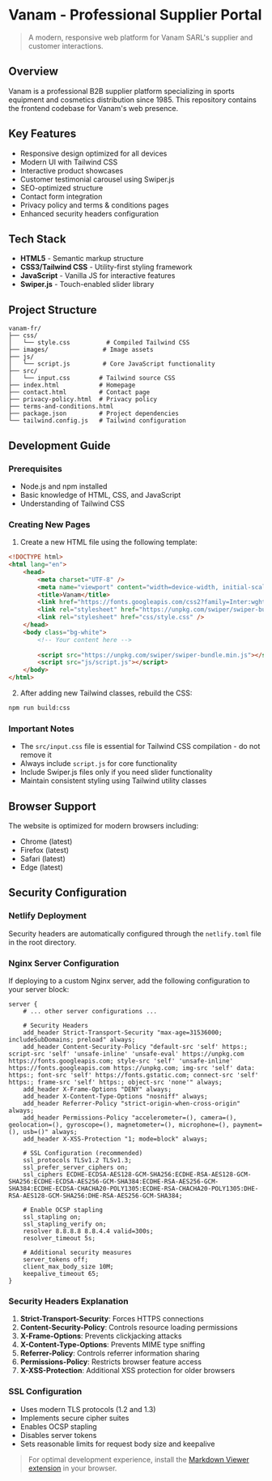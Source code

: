 # Vanam - Professional Supplier Portal

> A modern, responsive web platform for Vanam SARL's supplier and customer interactions.

## Overview

Vanam is a professional B2B supplier platform specializing in sports equipment and cosmetics distribution since 1985. This repository contains the frontend codebase for Vanam's web presence.

## Key Features

- Responsive design optimized for all devices
- Modern UI with Tailwind CSS
- Interactive product showcases
- Customer testimonial carousel using Swiper.js
- SEO-optimized structure
- Contact form integration
- Privacy policy and terms & conditions pages
- Enhanced security headers configuration

## Tech Stack

- **HTML5** - Semantic markup structure
- **CSS3/Tailwind CSS** - Utility-first styling framework
- **JavaScript** - Vanilla JS for interactive features
- **Swiper.js** - Touch-enabled slider library

## Project Structure

```
vanam-fr/
├── css/
│   └── style.css          # Compiled Tailwind CSS
├── images/               # Image assets
├── js/
│   └── script.js         # Core JavaScript functionality
├── src/
│   └── input.css        # Tailwind source CSS
├── index.html           # Homepage
├── contact.html         # Contact page
├── privacy-policy.html  # Privacy policy
├── terms-and-conditions.html
├── package.json         # Project dependencies
└── tailwind.config.js   # Tailwind configuration
```

## Development Guide

### Prerequisites

- Node.js and npm installed
- Basic knowledge of HTML, CSS, and JavaScript
- Understanding of Tailwind CSS

### Creating New Pages

1. Create a new HTML file using the following template:

```html
<!DOCTYPE html>
<html lang="en">
    <head>
        <meta charset="UTF-8" />
        <meta name="viewport" content="width=device-width, initial-scale=1.0" />
        <title>Vanam</title>
        <link href="https://fonts.googleapis.com/css2?family=Inter:wght@400;700&display=swap" rel="stylesheet" />
        <link rel="stylesheet" href="https://unpkg.com/swiper/swiper-bundle.min.css" /> <!-- Include for sliders -->
        <link rel="stylesheet" href="css/style.css" />
    </head>
    <body class="bg-white">
        <!-- Your content here -->
        
        <script src="https://unpkg.com/swiper/swiper-bundle.min.js"></script>  <!-- Include for sliders -->
        <script src="js/script.js"></script>
    </body>
</html>
```

2. After adding new Tailwind classes, rebuild the CSS:

```bash
npm run build:css
```

### Important Notes

- The `src/input.css` file is essential for Tailwind CSS compilation - do not remove it
- Always include `script.js` for core functionality
- Include Swiper.js files only if you need slider functionality
- Maintain consistent styling using Tailwind utility classes

## Browser Support

The website is optimized for modern browsers including:
- Chrome (latest)
- Firefox (latest)
- Safari (latest)
- Edge (latest)

## Security Configuration

### Netlify Deployment
Security headers are automatically configured through the `netlify.toml` file in the root directory.

### Nginx Server Configuration
If deploying to a custom Nginx server, add the following configuration to your server block:

```nginx
server {
    # ... other server configurations ...

    # Security Headers
    add_header Strict-Transport-Security "max-age=31536000; includeSubDomains; preload" always;
    add_header Content-Security-Policy "default-src 'self' https:; script-src 'self' 'unsafe-inline' 'unsafe-eval' https://unpkg.com https://fonts.googleapis.com; style-src 'self' 'unsafe-inline' https://fonts.googleapis.com https://unpkg.com; img-src 'self' data: https:; font-src 'self' https://fonts.gstatic.com; connect-src 'self' https:; frame-src 'self' https:; object-src 'none'" always;
    add_header X-Frame-Options "DENY" always;
    add_header X-Content-Type-Options "nosniff" always;
    add_header Referrer-Policy "strict-origin-when-cross-origin" always;
    add_header Permissions-Policy "accelerometer=(), camera=(), geolocation=(), gyroscope=(), magnetometer=(), microphone=(), payment=(), usb=()" always;
    add_header X-XSS-Protection "1; mode=block" always;

    # SSL Configuration (recommended)
    ssl_protocols TLSv1.2 TLSv1.3;
    ssl_prefer_server_ciphers on;
    ssl_ciphers ECDHE-ECDSA-AES128-GCM-SHA256:ECDHE-RSA-AES128-GCM-SHA256:ECDHE-ECDSA-AES256-GCM-SHA384:ECDHE-RSA-AES256-GCM-SHA384:ECDHE-ECDSA-CHACHA20-POLY1305:ECDHE-RSA-CHACHA20-POLY1305:DHE-RSA-AES128-GCM-SHA256:DHE-RSA-AES256-GCM-SHA384;

    # Enable OCSP stapling
    ssl_stapling on;
    ssl_stapling_verify on;
    resolver 8.8.8.8 8.8.4.4 valid=300s;
    resolver_timeout 5s;

    # Additional security measures
    server_tokens off;
    client_max_body_size 10M;
    keepalive_timeout 65;
}
```

### Security Headers Explanation

1. **Strict-Transport-Security**: Forces HTTPS connections
2. **Content-Security-Policy**: Controls resource loading permissions
3. **X-Frame-Options**: Prevents clickjacking attacks
4. **X-Content-Type-Options**: Prevents MIME type sniffing
5. **Referrer-Policy**: Controls referrer information sharing
6. **Permissions-Policy**: Restricts browser feature access
7. **X-XSS-Protection**: Additional XSS protection for older browsers

### SSL Configuration
- Uses modern TLS protocols (1.2 and 1.3)
- Implements secure cipher suites
- Enables OCSP stapling
- Disables server tokens
- Sets reasonable limits for request body size and keepalive

> For optimal development experience, install the [Markdown Viewer extension](https://chromewebstore.google.com/detail/markdown-viewer/ckkdlimhmcjmikdlpkmbgfkaikojcbjk) in your browser.
